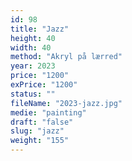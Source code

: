 ```yaml
---
id: 98
title: "Jazz"
height: 40
width: 40
method: "Akryl på lærred"
year: 2023
price: "1200"
exPrice: "1200"
status: ""
fileName: "2023-jazz.jpg"
medie: "painting"
draft: "false"
slug: "jazz"
weight: "155"
---
```


